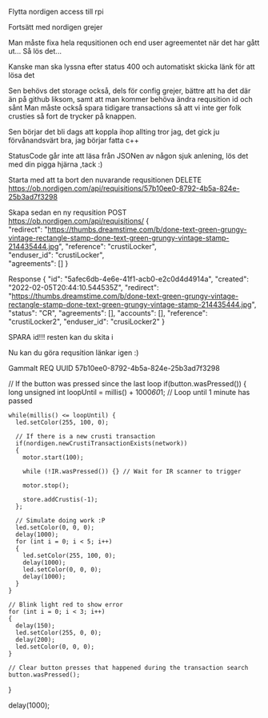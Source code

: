 Flytta nordigen access till rpi






Fortsätt med nordigen grejer

Man måste fixa hela requsitionen och end user agreementet när det har gått ut...
Så lös det...

Kanske man ska lyssna efter status 400 och automatiskt skicka länk för att lösa det

Sen behövs det storage också, dels för config grejer, bättre att ha det där än på github liksom, samt att man kommer behöva ändra requsition id och sånt
Man måste också spara tidigare transactions så att vi inte ger folk crusties så fort de trycker på knappen.

Sen börjar det bli dags att koppla ihop allting tror jag, det gick ju förvånandsvärt bra, jag börjar fatta c++

StatusCode går inte att läsa från JSONen av någon sjuk anlening, lös det med din pigga hjärna ,tack :)



Starta med att ta bort den nuvarande requsitionen
DELETE https://ob.nordigen.com/api/requisitions/57b10ee0-8792-4b5a-824e-25b3ad7f3298

Skapa sedan en ny requsition
POST https://ob.nordigen.com/api/requisitions/
{  
	"redirect": "https://thumbs.dreamstime.com/b/done-text-green-grungy-vintage-rectangle-stamp-done-text-green-grungy-vintage-stamp-214435444.jpg",
	"reference": "crustiLocker",  
    "enduser_id": "crustiLocker",  
  	"agreements": [] 
}

Response
{
    "id": "5afec6db-4e6e-41f1-acb0-e2c0d4d4914a",
    "created": "2022-02-05T20:44:10.544535Z",
    "redirect": "https://thumbs.dreamstime.com/b/done-text-green-grungy-vintage-rectangle-stamp-done-text-green-grungy-vintage-stamp-214435444.jpg",
    "status": "CR",
    "agreements": [],
    "accounts": [],
    "reference": "crustiLocker2",
    "enduser_id": "crusiLocker2"
}

SPARA id!!! resten kan du skita i

Nu kan du göra requsition länkar igen :)


Gammalt REQ UUID 57b10ee0-8792-4b5a-824e-25b3ad7f3298










  // If the button was pressed since the last loop
  if(button.wasPressed()) 
  {
    long unsigned int loopUntil = millis() + 1000*60*1; // Loop until 1 minute has passed

    while(millis() <= loopUntil) {
      led.setColor(255, 100, 0); 

      // If there is a new crusti transaction
      if(nordigen.newCrustiTransactionExists(network)) 
      {
        motor.start(100);
        
        while (!IR.wasPressed()) {} // Wait for IR scanner to trigger

        motor.stop();

        store.addCrustis(-1);
      };

      // Simulate doing work :P
      led.setColor(0, 0, 0);
      delay(1000);
      for (int i = 0; i < 5; i++)
      {
        led.setColor(255, 100, 0); 
        delay(1000);
        led.setColor(0, 0, 0);
        delay(1000);
      }
    }

    // Blink light red to show error
    for (int i = 0; i < 3; i++)
    {
      delay(150);
      led.setColor(255, 0, 0);
      delay(200);
      led.setColor(0, 0, 0);
    }

    // Clear button presses that happened during the transaction search
    button.wasPressed();
  }

  delay(1000);